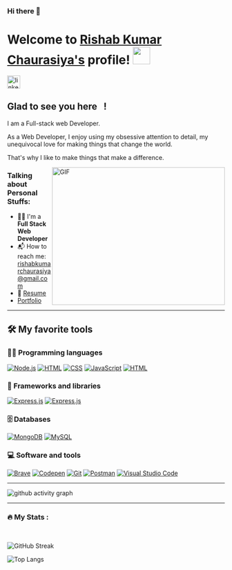 ### Hi there 👋

<!--
**git-rishab/git-rishab** is a ✨ _special_ ✨ repository because its `README.md` (this file) appears on your GitHub profile.

Here are some ideas to get you started:

- 🔭 I’m currently working on ...
- 🌱 I’m currently learning ...
- 👯 I’m looking to collaborate on ...
- 🤔 I’m looking for help with ...
- 💬 Ask me about ...
- 📫 How to reach me: ...
- 😄 Pronouns: ...
- ⚡ Fun fact: ...
-->

# Welcome to [Rishab Kumar Chaurasiya's](https://github.com/git-rishab) profile! <a href="https://github.com/git-rishab"><img src="https://user-images.githubusercontent.com/114337213/218177562-625f81fc-c4bd-4a4d-a56b-0d8d6c3d6d5e.png" width="40px"></a>

<a href="https://www.linkedin.com/in/rishab-kumar-chaurasiya-a144b4234/" target="_blank"><img align="center" src="https://user-images.githubusercontent.com/114337213/218171713-ff1cece8-2363-406a-80db-0fec0f36f9ef.png" alt="linkedin" height="30" width="30" /></a>
&nbsp;



## Glad to see you here &nbsp; !

I am a Full-stack web Developer.

As a Web Developer, I enjoy using my obsessive attention to detail, my unequivocal love for making things that change the world.

That's why I like to make things that make a difference.

<img align="right" alt="GIF" src="https://user-images.githubusercontent.com/114337213/218172084-62191cef-94b6-4087-a4c5-2f07b272ae61.gif" width="400" height="318" />


### Talking about Personal Stuffs:

- 👨‍🎓 I'm a **Full Stack Web Developer**
- 📬 How to reach me: [rishabkumarchaurasiya@gmail.com](mailto:rishabkumarchaurasiya@gmail.com)
- 📝 [Resume](https://drive.google.com/file/d/1-IlRoeEn8YK8frc6PVfGuZvsgic8aaNL/view)
- [Portfolio](https://git-rishab.github.io/)
---

## 🛠️ My favorite tools

### 👨‍💻 Programming languages

<p>
    <a href="#"><img alt="Node.js" src="https://img.shields.io/badge/Node.js-43853D.svg?logo=node.js&logoColor=white"></a>
    <a href="#"><img alt="HTML" src="https://img.shields.io/badge/HTML-E34F26.svg?logo=html5&logoColor=white"></a>
    <a href="#"><img alt="CSS" src="https://img.shields.io/badge/CSS-1572B6.svg?logo=css3&logoColor=white"></a>
    <a href="#"><img alt="JavaScript" src="https://img.shields.io/badge/JavaScript-F7DF1E.svg?logo=javascript&logoColor=black"></a>
    <a href="#"><img alt="HTML" src="https://img.shields.io/badge/-Typescript-blue"></a>
</p>

### 🧰 Frameworks and libraries

<p>
    <a href="#"><img alt="Express.js" src="https://img.shields.io/badge/Express.js-404d59.svg?logo=express&logoColor=white"></a>
    <a href="#"><img alt="Express.js" src="https://img.shields.io/badge/-ReactJS-blue"></a>
</p>

### 🗄️ Databases

<p>
    <a href="#"><img alt="MongoDB" src ="https://img.shields.io/badge/MongoDB-4ea94b.svg?logo=mongodb&logoColor=white"></a>
    <a href="#"><img alt="MySQL" src="https://img.shields.io/badge/MySQL-00f.svg?logo=mysql&logoColor=white"></a>
</p>

### 💻 Software and tools

<p>
    <a href="#"><img alt="Brave" src="https://img.shields.io/badge/-Brave-FB542B?logo=brave&logoColor=white"></a>
    <a href="#"><img alt="Codepen" src="https://img.shields.io/badge/Codepen-000000.svg?logo=codepen&logoColor=white"></a>
    <a href="#"><img alt="Git" src="https://img.shields.io/badge/Git-F05033.svg?logo=git&logoColor=white"></a>
    <a href="#"><img alt="Postman" src="https://img.shields.io/badge/Postman-FF6C37?logo=postman&logoColor=white"></a>
    <a href="#"><img alt="Visual Studio Code" src="https://img.shields.io/badge/Visual%20Studio%20Code-0078d7.svg?logo=visual-studio-code&logoColor=white"></a>
</p>

---



![github activity graph](https://github-readme-activity-graph.vercel.app/graph?username=git-rishab&bg_color=ece2f8&color=000000&line=9263d9&point=c45f5f&area=true&hide_border=true)

---

 ### 🔥 My Stats :
<br/>

![GitHub Streak](https://github-readme-streak-stats.herokuapp.com/?user=git-rishab)

![Top Langs](https://github-readme-stats.vercel.app/api/top-langs/?username=git-rishab&theme=buefy&layout=compact)

